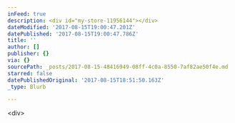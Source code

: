 ```yaml
---
inFeed: true
description: <div id="my-store-11956144"></div>
dateModified: '2017-08-15T19:00:47.201Z'
datePublished: '2017-08-15T19:00:47.786Z'
title: ''
author: []
publisher: {}
via: {}
sourcePath: _posts/2017-08-15-48416949-08ff-4c0a-8550-7af82ae50f4e.md
starred: false
datePublishedOriginal: '2017-08-15T18:51:50.163Z'
_type: Blurb

---
```

<div id="my-store-11956144"></div>
    <div>
    <script type="text/javascript" src="https://app.ecwid.com/script.js?11956144&data_platform=code&data_date=2017-08-15" charset="utf-8"></script><script type="text/javascript"> xProductBrowser("categoriesPerRow=3","views=grid(20,3) list(60) table(60)","categoryView=grid","searchView=list","id=my-store-11956144");</script>
    </div>

<div id="my-store-11956144"\></div\>

<div\>

<script type="text/javascript" src="https://app.ecwid.com/script.js?11956144&data\_platform=code&data\_date=2017-08-15" charset="utf-8"\></script\><script type="text/javascript"\> xProductBrowser("categoriesPerRow=3","views=grid(20,3) list(60) table(60)","categoryView=grid","searchView=list","id=my-store-11956144");</script\>

</div\>